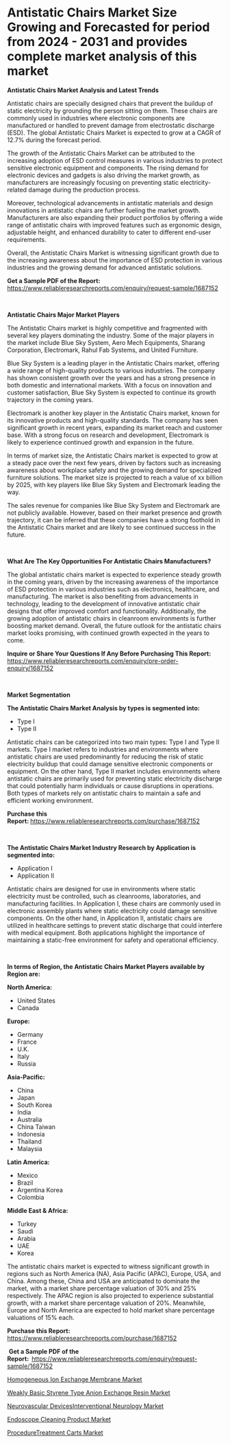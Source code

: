 <p><h1>Antistatic Chairs Market Size Growing and Forecasted for period from 2024 - 2031 and provides complete market analysis of this market</h1></p><p><strong>Antistatic Chairs Market Analysis and Latest Trends</strong></p>
<p><p>Antistatic chairs are specially designed chairs that prevent the buildup of static electricity by grounding the person sitting on them. These chairs are commonly used in industries where electronic components are manufactured or handled to prevent damage from electrostatic discharge (ESD). The global Antistatic Chairs Market is expected to grow at a CAGR of 12.7% during the forecast period.</p><p>The growth of the Antistatic Chairs Market can be attributed to the increasing adoption of ESD control measures in various industries to protect sensitive electronic equipment and components. The rising demand for electronic devices and gadgets is also driving the market growth, as manufacturers are increasingly focusing on preventing static electricity-related damage during the production process.</p><p>Moreover, technological advancements in antistatic materials and design innovations in antistatic chairs are further fueling the market growth. Manufacturers are also expanding their product portfolios by offering a wide range of antistatic chairs with improved features such as ergonomic design, adjustable height, and enhanced durability to cater to different end-user requirements.</p><p>Overall, the Antistatic Chairs Market is witnessing significant growth due to the increasing awareness about the importance of ESD protection in various industries and the growing demand for advanced antistatic solutions.</p></p>
<p><strong>Get a Sample PDF of the Report:&nbsp;</strong> <a href="https://www.reliableresearchreports.com/enquiry/request-sample/1687152">https://www.reliableresearchreports.com/enquiry/request-sample/1687152</a></p>
<p>&nbsp;</p>
<p><strong>Antistatic Chairs Major Market Players</strong></p>
<p><p>The Antistatic Chairs market is highly competitive and fragmented with several key players dominating the industry. Some of the major players in the market include Blue Sky System, Aero Mech Equipments, Sharang Corporation, Electromark, Rahul Fab Systems, and United Furniture.</p><p>Blue Sky System is a leading player in the Antistatic Chairs market, offering a wide range of high-quality products to various industries. The company has shown consistent growth over the years and has a strong presence in both domestic and international markets. With a focus on innovation and customer satisfaction, Blue Sky System is expected to continue its growth trajectory in the coming years.</p><p>Electromark is another key player in the Antistatic Chairs market, known for its innovative products and high-quality standards. The company has seen significant growth in recent years, expanding its market reach and customer base. With a strong focus on research and development, Electromark is likely to experience continued growth and expansion in the future.</p><p>In terms of market size, the Antistatic Chairs market is expected to grow at a steady pace over the next few years, driven by factors such as increasing awareness about workplace safety and the growing demand for specialized furniture solutions. The market size is projected to reach a value of xx billion by 2025, with key players like Blue Sky System and Electromark leading the way.</p><p>The sales revenue for companies like Blue Sky System and Electromark are not publicly available. However, based on their market presence and growth trajectory, it can be inferred that these companies have a strong foothold in the Antistatic Chairs market and are likely to see continued success in the future.</p></p>
<p>&nbsp;</p>
<p><strong>What Are The Key Opportunities For Antistatic Chairs Manufacturers?</strong></p>
<p><p>The global antistatic chairs market is expected to experience steady growth in the coming years, driven by the increasing awareness of the importance of ESD protection in various industries such as electronics, healthcare, and manufacturing. The market is also benefiting from advancements in technology, leading to the development of innovative antistatic chair designs that offer improved comfort and functionality. Additionally, the growing adoption of antistatic chairs in cleanroom environments is further boosting market demand. Overall, the future outlook for the antistatic chairs market looks promising, with continued growth expected in the years to come.</p></p>
<p><strong>Inquire or Share Your Questions If Any Before Purchasing This Report:</strong> <a href="https://www.reliableresearchreports.com/enquiry/pre-order-enquiry/1687152">https://www.reliableresearchreports.com/enquiry/pre-order-enquiry/1687152</a></p>
<p>&nbsp;</p>
<p><strong>Market Segmentation</strong></p>
<p><strong>The Antistatic Chairs Market Analysis by types is segmented into:</strong></p>
<p><ul><li>Type I</li><li>Type II</li></ul></p>
<p><p>Antistatic chairs can be categorized into two main types: Type I and Type II markets. Type I market refers to industries and environments where antistatic chairs are used predominantly for reducing the risk of static electricity buildup that could damage sensitive electronic components or equipment. On the other hand, Type II market includes environments where antistatic chairs are primarily used for preventing static electricity discharge that could potentially harm individuals or cause disruptions in operations. Both types of markets rely on antistatic chairs to maintain a safe and efficient working environment.</p></p>
<p><strong>Purchase this Report:&nbsp;</strong><a href="https://www.reliableresearchreports.com/purchase/1687152">https://www.reliableresearchreports.com/purchase/1687152</a></p>
<p>&nbsp;</p>
<p><strong>The Antistatic Chairs Market Industry Research by Application is segmented into:</strong></p>
<p><ul><li>Application I</li><li>Application II</li></ul></p>
<p><p>Antistatic chairs are designed for use in environments where static electricity must be controlled, such as cleanrooms, laboratories, and manufacturing facilities. In Application I, these chairs are commonly used in electronic assembly plants where static electricity could damage sensitive components. On the other hand, in Application II, antistatic chairs are utilized in healthcare settings to prevent static discharge that could interfere with medical equipment. Both applications highlight the importance of maintaining a static-free environment for safety and operational efficiency.</p></p>
<p>&nbsp;</p>
<p><strong>In terms of Region, the Antistatic Chairs Market Players available by Region are:</strong></p>
<p>
    <p> <strong> North America: </strong>
        <ul>
            <li>United States</li>
            <li>Canada</li>
        </ul>
        </p> 
    <p> <strong> Europe: </strong>
        <ul>
            <li>Germany</li>
            <li>France</li>
            <li>U.K.</li>
            <li>Italy</li>
            <li>Russia</li>
        </ul>
        </p> 
    <p> <strong> Asia-Pacific: </strong>
        <ul>
            <li>China</li>
            <li>Japan</li>
            <li>South Korea</li>
            <li>India</li>
            <li>Australia</li>
            <li>China Taiwan</li>
            <li>Indonesia</li>
            <li>Thailand</li>
            <li>Malaysia</li>
        </ul>
        </p> 
    <p> <strong> Latin America: </strong>
        <ul>
            <li>Mexico</li>
            <li>Brazil</li>
            <li>Argentina Korea</li>
            <li>Colombia</li>
        </ul>
        </p> 
    <p> <strong> Middle East & Africa: </strong>
        <ul>
            <li>Turkey</li>
            <li>Saudi</li>
            <li>Arabia</li>
            <li>UAE</li>
            <li>Korea</li>
        </ul>
    </p>
    </p>
<p><p>The antistatic chairs market is expected to witness significant growth in regions such as North America (NA), Asia Pacific (APAC), Europe, USA, and China. Among these, China and USA are anticipated to dominate the market, with a market share percentage valuation of 30% and 25% respectively. The APAC region is also projected to experience substantial growth, with a market share percentage valuation of 20%. Meanwhile, Europe and North America are expected to hold market share percentage valuations of 15% each.</p></p>
<p><strong>Purchase this Report: </strong><a href="https://www.reliableresearchreports.com/purchase/1687152">https://www.reliableresearchreports.com/purchase/1687152</a></p>
<p>&nbsp;<strong>Get a Sample PDF of the Report:&nbsp;&nbsp;</strong><a href="https://www.reliableresearchreports.com/enquiry/request-sample/1687152">https://www.reliableresearchreports.com/enquiry/request-sample/1687152</a></p>
<p><strong></strong></p>
<p><p><a href="https://github.com/abdelrhmankishk22/Market-Research-Report-List-3/blob/main/homogeneous-ion-exchange-membrane-market.md">Homogeneous Ion Exchange Membrane Market</a></p><p><a href="https://github.com/ChiragRp1/Market-Research-Report-List-3/blob/main/weakly-basic-styrene-type-anion-exchange-resin-market.md">Weakly Basic Styrene Type Anion Exchange Resin Market</a></p><p><a href="https://medium.com/@lolitanader/neurovascular-devicesinterventional-neurology-market-research-report-its-history-and-forecast-2024-5178d11e1017">Neurovascular DevicesInterventional Neurology Market</a></p><p><a href="https://medium.com/@lolitanader/endoscope-cleaning-product-market-research-report-its-history-and-forecast-2024-to-2031-1ebf29e5b606">Endoscope Cleaning Product Market</a></p><p><a href="https://medium.com/@lolitanader/proceduretreatment-carts-market-size-reveals-the-best-marketing-channels-in-global-industry-1ff7964cd989">ProcedureTreatment Carts Market</a></p></p>